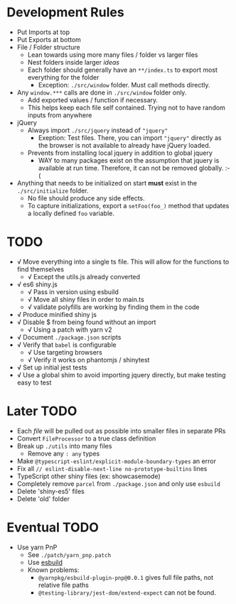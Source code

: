 # Development Rules
* Put Imports at top
* Put Exports at bottom
* File / Folder structure
  * Lean towards using more many files / folder vs larger files
  * Nest folders inside larger _ideas_
  * Each folder should generally have an `**/index.ts` to export most everything for the folder
    * Exception: `./src/window` folder. Must call methods directly.
* Any `window.***` calls are done in `./src/window` folder only.
  * Add exported values / function if necessary.
  * This helps keep each file self contained. Trying not to have random inputs from anywhere
* jQuery
  * Always import `./src/jquery` instead of `"jquery"`
    * Exeption: Test files. There, you can import `"jquery"` directly as the browser is not available to already have jQuery loaded.
  * Prevents from installing local jquery in addition to global jquery
    * WAY to many packages exist on the assumption that jquery is available at run time. Therefore, it can not be removed globally. :-(
* Anything that needs to be initialized on start **must** exist in the `./src/initialize` folder.
  * No file should produce any side effects.
  * To capture initializations, export a `setFoo(foo_)` method that updates a locally defined `foo` variable.


# TODO

* √ Move everything into a single ts file. This will allow for the functions to find themselves
  * √ Except the utils.js already converted
* √ es6 shiny.js
  * √ Pass in version using esbuild
  * √ Move all shiny files in order to main.ts
  * √ validate polyfills are working by finding them in the code
* √ Produce minified shiny js
* √ Disable $ from being found without an import
  * √ Using a patch with yarn v2
* √ Document `./package.json` scripts
* √ Verify that `babel` is configurable
  * √ Use targeting browsers
  * √ Verify it works on phantomjs / shinytest
* √ Set up initial jest tests
* √ Use a global shim to avoid importing jquery directly, but make testing easy to test

# Later TODO

* Each _file_ will be pulled out as possible into smaller files in separate PRs
* Convert `FileProcessor` to a true class definition
* Break up `./utils` into many files
  * Remove any `: any` types
* Make `@typescript-eslint/explicit-module-boundary-types` an error
* Fix all `// eslint-disable-next-line no-prototype-builtins` lines
* TypeScript other shiny files (ex: showcasemode)
* Completely remove `parcel` from `./package.json` and only use `esbuild`
* Delete 'shiny-es5' files
* Delete 'old' folder


# Eventual TODO
* Use yarn PnP
  * See `./patch/yarn_pnp.patch`
  * Use [esbuild](https://github.com/yarnpkg/berry/tree/master/packages/esbuild-plugin-pnp#yarnpkgesbuild-plugin-pnp)
  * Known problems:
    * `@yarnpkg/esbuild-plugin-pnp@0.0.1` gives full file paths, not relative file paths
    * `@testing-library/jest-dom/extend-expect` can not be found.
